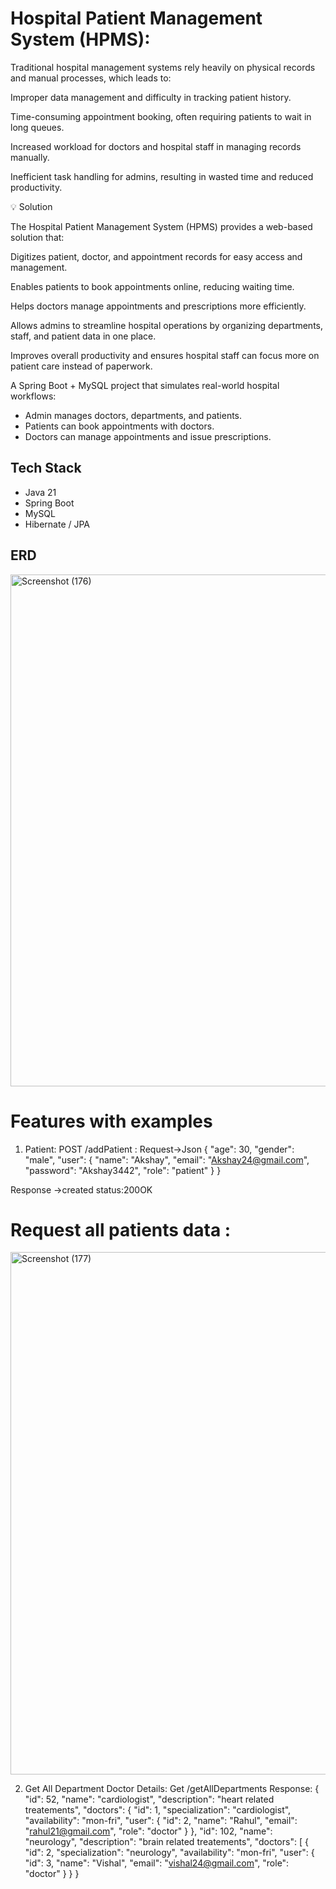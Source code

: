 # Hospital Patient Management System (HPMS):
Traditional hospital management systems rely heavily on physical records and manual processes, which leads to:

Improper data management and difficulty in tracking patient history.

Time-consuming appointment booking, often requiring patients to wait in long queues.

Increased workload for doctors and hospital staff in managing records manually.

Inefficient task handling for admins, resulting in wasted time and reduced productivity.

💡 Solution

The Hospital Patient Management System (HPMS) provides a web-based solution that:

Digitizes patient, doctor, and appointment records for easy access and management.

Enables patients to book appointments online, reducing waiting time.

Helps doctors manage appointments and prescriptions more efficiently.

Allows admins to streamline hospital operations by organizing departments, staff, and patient data in one place.

Improves overall productivity and ensures hospital staff can focus more on patient care instead of paperwork.

A Spring Boot + MySQL project that simulates real-world hospital workflows:
- Admin manages doctors, departments, and patients.
- Patients can book appointments with doctors.
- Doctors can manage appointments and issue prescriptions.

## Tech Stack
- Java 21
- Spring Boot
- MySQL
- Hibernate / JPA

## ERD
<img width="1126" height="819" alt="Screenshot (176)" src="https://github.com/user-attachments/assets/5d87d50d-e983-4930-a7d5-448b7596e373" />

# Features with examples
1. Patient:
   POST /addPatient : Request->Json
   {
    "age": 30,
    "gender": "male",
    "user": {
        "name": "Akshay",
        "email": "Akshay24@gmail.com",
        "password": "Akshay3442",
        "role": "patient"
    }
}

Response ->created status:200OK

# Request all patients data :
<img width="1419" height="836" alt="Screenshot (177)" src="https://github.com/user-attachments/assets/d49864f6-9e89-4ec0-8dbc-3822f5b51d35" />

2. Get All Department Doctor Details:
   Get /getAllDepartments
   Response:
   {
        "id": 52,
        "name": "cardiologist",
        "description": "heart related treatements",
        "doctors": 
            {
                "id": 1,
                "specialization": "cardiologist",
                "availability": "mon-fri",
                "user": {
                    "id": 2,
                    "name": "Rahul",
                    "email": "rahul21@gmail.com",
                    "role": "doctor"
                }
            },
         "id": 102,
         "name": "neurology",
        "description": "brain related treatements",
        "doctors": [
            {
                "id": 2,
                "specialization": "neurology",
                "availability": "mon-fri",
                "user": {
                    "id": 3,
                    "name": "Vishal",
                    "email": "vishal24@gmail.com",
                    "role": "doctor"
                }
            }
   }
   

